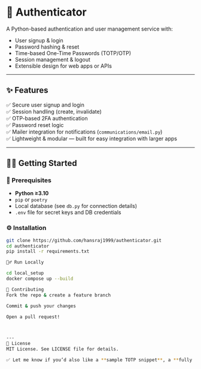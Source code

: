 # 🔐 Authenticator

A Python-based authentication and user management service with:
- User signup & login
- Password hashing & reset
- Time-based One-Time Passwords (TOTP/OTP)
- Session management & logout
- Extensible design for web apps or APIs

---

## ✨ Features
✅ Secure user signup and login  
✅ Session handling (create, invalidate)  
✅ OTP-based 2FA authentication  
✅ Password reset logic  
✅ Mailer integration for notifications (`communications/email.py`)  
✅ Lightweight & modular — built for easy integration with larger apps  

---

## 🧑‍💻 Getting Started

### 🐍 Prerequisites
- **Python ≥3.10**
- `pip` or `poetry`
- Local database (see `db.py` for connection details)
- `.env` file for secret keys and DB credentials

### ⚙️ Installation
```bash
git clone https://github.com/hansraj1999/authenticator.git
cd authenticator
pip install -r requirements.txt

🏃‍♂️ Run Locally

cd local_setup
docker compose up --build

🤝 Contributing
Fork the repo & create a feature branch

Commit & push your changes

Open a pull request!



---
📄 License
MIT License. See LICENSE file for details.

✅ Let me know if you’d also like a **sample TOTP snippet**, a **fully working `README.md` file**, or help adjusting this to your style (e.g. add badges, logo, deployment section, etc.)! 🎨
